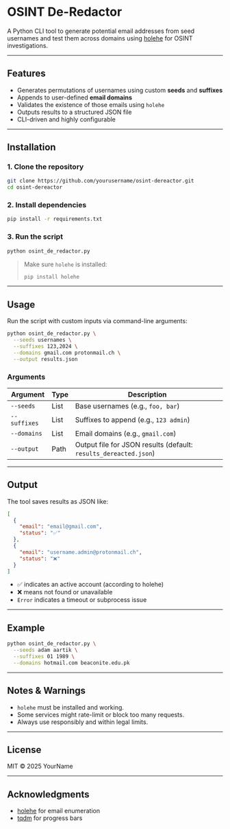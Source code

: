 # OSINT De-Redactor

A Python CLI tool to generate potential email addresses from seed usernames and test them across domains using [holehe](https://github.com/megadose/holehe) for OSINT investigations.

---

## Features

- Generates permutations of usernames using custom **seeds** and **suffixes**
- Appends to user-defined **email domains**
- Validates the existence of those emails using `holehe`
- Outputs results to a structured JSON file
- CLI-driven and highly configurable

---

## Installation

### 1. Clone the repository

```bash
git clone https://github.com/yourusername/osint-dereactor.git
cd osint-dereactor
```

### 2. Install dependencies

```bash
pip install -r requirements.txt
```

### 3. Run the script

```bash
python osint_de_redactor.py
```

> Make sure `holehe` is installed:
>
> ```bash
> pip install holehe
> ```

---

## Usage

Run the script with custom inputs via command-line arguments:

```bash
python osint_de_redactor.py \
  --seeds usernames \
  --suffixes 123,2024 \
  --domains gmail.com protonmail.ch \
  --output results.json
```

### Arguments

| Argument       | Type     | Description                                 |
|----------------|----------|---------------------------------------------|
| `--seeds`      | List     | Base usernames (e.g., `foo, bar`)        |
| `--suffixes`   | List     | Suffixes to append (e.g., `123 admin`)      |
| `--domains`    | List     | Email domains (e.g., `gmail.com`)           |
| `--output`     | Path     | Output file for JSON results (default: `results_dereacted.json`) |

---

## Output

The tool saves results as JSON like:

```json
[
  {
    "email": "email@gmail.com",
    "status": "✅"
  },
  {
    "email": "username.admin@protonmail.ch",
    "status": "❌"
  }
]
```

- ✅ indicates an active account (according to holehe)
- ❌ means not found or unavailable
- `Error` indicates a timeout or subprocess issue

---

## Example

```bash
python osint_de_redactor.py \
  --seeds adam aartik \
  --suffixes 01 1989 \
  --domains hotmail.com beaconite.edu.pk
```

---

## Notes & Warnings

- `holehe` must be installed and working.
- Some services might rate-limit or block too many requests.
- Always use responsibly and within legal limits.

---

## License

MIT © 2025 YourName

---

## Acknowledgments

- [holehe](https://github.com/megadose/holehe) for email enumeration
- [tqdm](https://github.com/tqdm/tqdm) for progress bars





